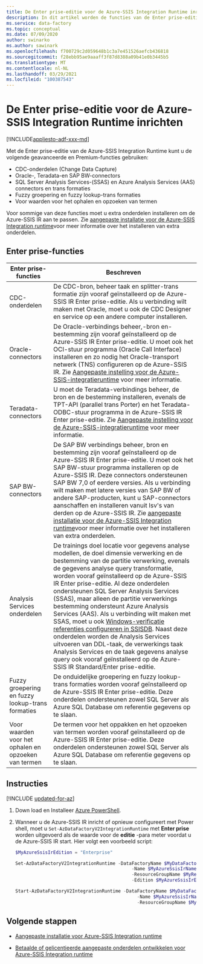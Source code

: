 ```yaml
---
title: De Enter prise-editie voor de Azure-SSIS Integration Runtime inrichten
description: In dit artikel worden de functies van de Enter prise-editie voor de Azure-SSIS Integration Runtime beschreven en wordt uitgelegd hoe u deze kunt inrichten
ms.service: data-factory
ms.topic: conceptual
ms.date: 07/09/2020
author: swinarko
ms.author: sawinark
ms.openlocfilehash: f700729c2d059648b1c3a7e451526aefcb436818
ms.sourcegitcommit: f28ebb95ae9aaaff3f87d8388a09b41e0b3445b5
ms.translationtype: MT
ms.contentlocale: nl-NL
ms.lasthandoff: 03/29/2021
ms.locfileid: "100387543"
---
```

# <a name="provision-enterprise-edition-for-the-azure-ssis-integration-runtime"></a>De Enter prise-editie voor de Azure-SSIS Integration Runtime inrichten

[!INCLUDE[appliesto-adf-xxx-md](includes/appliesto-adf-xxx-md.md)]

Met de Enter prise-editie van de Azure-SSIS Integration Runtime kunt u de volgende geavanceerde en Premium-functies gebruiken:
-   CDC-onderdelen (Change Data Capture)
-   Oracle-, Teradata-en SAP BW-connectors
-   SQL Server Analysis Services-(SSAS) en Azure Analysis Services (AAS) connectors en trans formaties
-   Fuzzy groepering en fuzzy lookup-trans formaties
-   Voor waarden voor het ophalen en opzoeken van termen

Voor sommige van deze functies moet u extra onderdelen installeren om de Azure-SSIS IR aan te passen. Zie [aangepaste installatie voor de Azure-SSIS Integration runtime](how-to-configure-azure-ssis-ir-custom-setup.md)voor meer informatie over het installeren van extra onderdelen.

## <a name="enterprise-features"></a>Enter prise-functies

| **Enter prise-functies** | **Beschreven** |
|---|---|
| CDC-onderdelen | De CDC-bron, beheer taak en splitter-trans formatie zijn vooraf geïnstalleerd op de Azure-SSIS IR Enter prise-editie. Als u verbinding wilt maken met Oracle, moet u ook de CDC Designer en service op een andere computer installeren. |
| Oracle-connectors | De Oracle-verbindings beheer,-bron en-bestemming zijn vooraf geïnstalleerd op de Azure-SSIS IR Enter prise-editie. U moet ook het OCI-stuur programma (Oracle Call Interface) installeren en zo nodig het Oracle-transport netwerk (TNS) configureren op de Azure-SSIS IR. Zie [Aangepaste instelling voor de Azure-SSIS-integratieruntime](how-to-configure-azure-ssis-ir-custom-setup.md) voor meer informatie. |
| Teradata-connectors | U moet de Teradata-verbindings beheer, de bron en de bestemming installeren, evenals de TPT-API (parallel trans Porter) en het Teradata-ODBC-stuur programma in de Azure-SSIS IR Enter prise-editie. Zie [Aangepaste instelling voor de Azure-SSIS-integratieruntime](how-to-configure-azure-ssis-ir-custom-setup.md) voor meer informatie. |
| SAP BW-connectors | De SAP BW verbindings beheer, bron en bestemming zijn vooraf geïnstalleerd op de Azure-SSIS IR Enter prise-editie. U moet ook het SAP BW-stuur programma installeren op de Azure-SSIS IR. Deze connectors ondersteunen SAP BW 7,0 of eerdere versies. Als u verbinding wilt maken met latere versies van SAP BW of andere SAP-producten, kunt u SAP-connectors aanschaffen en installeren vanuit Isv's van derden op de Azure-SSIS IR. Zie [aangepaste installatie voor de Azure-SSIS Integration runtime](how-to-configure-azure-ssis-ir-custom-setup.md)voor meer informatie over het installeren van extra onderdelen. |
| Analysis Services onderdelen               | De trainings doel locatie voor gegevens analyse modellen, de doel dimensie verwerking en de bestemming van de partitie verwerking, evenals de gegevens analyse query transformatie, worden vooraf geïnstalleerd op de Azure-SSIS IR Enter prise-editie. Al deze onderdelen ondersteunen SQL Server Analysis Services (SSAS), maar alleen de partitie verwerkings bestemming ondersteunt Azure Analysis Services (AAS). Als u verbinding wilt maken met SSAS, moet u ook [Windows-verificatie referenties configureren in SSISDB](/sql/integration-services/lift-shift/ssis-azure-connect-with-windows-auth). Naast deze onderdelen worden de Analysis Services uitvoeren van DDL-taak, de verwerkings taak Analysis Services en de taak gegevens analyse query ook vooraf geïnstalleerd op de Azure-SSIS IR Standard/Enter prise-editie. |
| Fuzzy groepering en fuzzy lookup-trans formaties  | De onduidelijke groepering en fuzzy lookup-trans formaties worden vooraf geïnstalleerd op de Azure-SSIS IR Enter prise-editie. Deze onderdelen ondersteunen zowel SQL Server als Azure SQL Database om referentie gegevens op te slaan. |
| Voor waarden voor het ophalen en opzoeken van termen | De termen voor het oppakken en het opzoeken van termen worden vooraf geïnstalleerd op de Azure-SSIS IR Enter prise-editie. Deze onderdelen ondersteunen zowel SQL Server als Azure SQL Database om referentie gegevens op te slaan. |

## <a name="instructions"></a>Instructies

[!INCLUDE [updated-for-az](../../includes/updated-for-az.md)]

1.  Down load en Installeer [Azure PowerShell](/powershell/azure/install-az-ps).

2.  Wanneer u de Azure-SSIS IR inricht of opnieuw configureert met Power shell, moet u `Set-AzDataFactoryV2IntegrationRuntime` met **Enter prise** worden uitgevoerd als de waarde voor de **editie** -para meter voordat u de Azure-SSIS IR start. Hier volgt een voorbeeld script:

    ```powershell
    $MyAzureSsisIrEdition = "Enterprise"

    Set-AzDataFactoryV2IntegrationRuntime -DataFactoryName $MyDataFactoryName
                                               -Name $MyAzureSsisIrName
                                               -ResourceGroupName $MyResourceGroupName
                                               -Edition $MyAzureSsisIrEdition

    Start-AzDataFactoryV2IntegrationRuntime -DataFactoryName $MyDataFactoryName
                                                 -Name $MyAzureSsisIrName
                                                 -ResourceGroupName $MyResourceGroupName
    ```

## <a name="next-steps"></a>Volgende stappen

-   [Aangepaste installatie voor Azure-SSIS Integration runtime](how-to-configure-azure-ssis-ir-custom-setup.md)

-   [Betaalde of gelicentieerde aangepaste onderdelen ontwikkelen voor Azure-SSIS Integration runtime](how-to-develop-azure-ssis-ir-licensed-components.md)